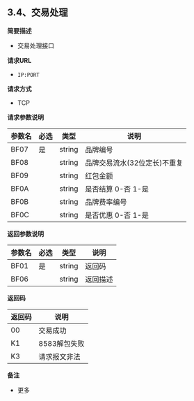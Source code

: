 ## 3.4、交易处理

**简要描述** 

- 交易处理接口

**请求URL** 

- `IP:PORT`

**请求方式**

- TCP

**请求参数说明** 

| **参数名** | **必选** | **类型** | **说明**                     |
| ---------- | ------------ | -------- | ---------------------------- |
| BF07       | 是           | string   | 品牌编号                     |
| BF08       |              | string   | 品牌交易流水(32位定长)不重复 |
| BF09       |              | string   | 红包金额                     |
| BF0A       |              | string   | 是否结算   0-否 1-是         |
| BF0B       |              | string   | 品牌费率编号                 |
| BF0C       |              | string   | 是否优惠   0-否 1-是         |

**返回参数说明** 

| **参数名** | **必选** | **类型** | **说明** |
| ---------- | ------------ | -------- | -------- |
| BF01       | 是           | string   | 返回码   |
| BF06       |              | string   | 返回描述 |

**返回码** 

| **返回码** | **说明**     |
| -------------- | ------------ |
| 00             | 交易成功     |
| K1             | 8583解包失败 |
| K3             | 请求报文非法 |

**备注** 

- 更多